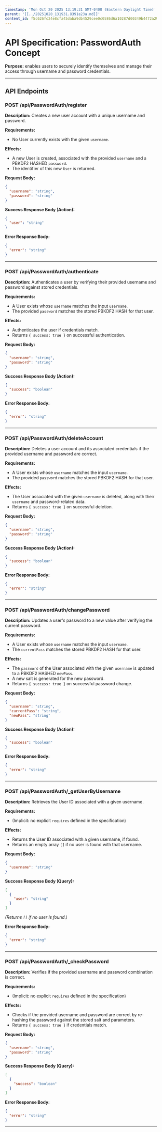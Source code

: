 ```yaml
---
timestamp: 'Mon Oct 20 2025 13:19:31 GMT-0400 (Eastern Daylight Time)'
parent: '[[../20251020_131931.8391e23a.md]]'
content_id: f5c626fc24e8cfa45daba9db4529cee0c0586d6a10287d00349b4472a29871a6
---
```


# API Specification: PasswordAuth Concept

**Purpose:** enables users to securely identify themselves and manage their access through username and password credentials.

***

## API Endpoints

### POST /api/PasswordAuth/register

**Description:** Creates a new user account with a unique username and password.

**Requirements:**

* No User currently exists with the given `username`.

**Effects:**

* A new User is created, associated with the provided `username` and a PBKDF2 HASHED `password`.
* The identifier of this new `User` is returned.

**Request Body:**

```json
{
  "username": "string",
  "password": "string"
}
```

**Success Response Body (Action):**

```json
{
  "user": "string"
}
```

**Error Response Body:**

```json
{
  "error": "string"
}
```

***

### POST /api/PasswordAuth/authenticate

**Description:** Authenticates a user by verifying their provided username and password against stored credentials.

**Requirements:**

* A User exists whose `username` matches the input `username`.
* The provided `password` matches the stored PBKDF2 HASH for that user.

**Effects:**

* Authenticates the user if credentials match.
* Returns `{ success: true }` on successful authentication.

**Request Body:**

```json
{
  "username": "string",
  "password": "string"
}
```

**Success Response Body (Action):**

```json
{
  "success": "boolean"
}
```

**Error Response Body:**

```json
{
  "error": "string"
}
```

***

### POST /api/PasswordAuth/deleteAccount

**Description:** Deletes a user account and its associated credentials if the provided username and password are correct.

**Requirements:**

* A User exists whose `username` matches the input `username`.
* The provided `password` matches the stored PBKDF2 HASH for that user.

**Effects:**

* The User associated with the given `username` is deleted, along with their `username` and password-related data.
* Returns `{ success: true }` on successful deletion.

**Request Body:**

```json
{
  "username": "string",
  "password": "string"
}
```

**Success Response Body (Action):**

```json
{
  "success": "boolean"
}
```

**Error Response Body:**

```json
{
  "error": "string"
}
```

***

### POST /api/PasswordAuth/changePassword

**Description:** Updates a user's password to a new value after verifying the current password.

**Requirements:**

* A User exists whose `username` matches the input `username`.
* The `currentPass` matches the stored PBKDF2 HASH for that user.

**Effects:**

* The `password` of the User associated with the given `username` is updated to a PBKDF2 HASHED `newPass`.
* A new salt is generated for the new password.
* Returns `{ success: true }` on successful password change.

**Request Body:**

```json
{
  "username": "string",
  "currentPass": "string",
  "newPass": "string"
}
```

**Success Response Body (Action):**

```json
{
  "success": "boolean"
}
```

**Error Response Body:**

```json
{
  "error": "string"
}
```

***

### POST /api/PasswordAuth/\_getUserByUsername

**Description:** Retrieves the User ID associated with a given username.

**Requirements:**

* (Implicit: no explicit `requires` defined in the specification)

**Effects:**

* Returns the User ID associated with a given username, if found.
* Returns an empty array `[]` if no user is found with that username.

**Request Body:**

```json
{
  "username": "string"
}
```

**Success Response Body (Query):**

```json
[
  {
    "user": "string"
  }
]
```

*(Returns `[]` if no user is found.)*

**Error Response Body:**

```json
{
  "error": "string"
}
```

***

### POST /api/PasswordAuth/\_checkPassword

**Description:** Verifies if the provided username and password combination is correct.

**Requirements:**

* (Implicit: no explicit `requires` defined in the specification)

**Effects:**

* Checks if the provided username and password are correct by re-hashing the password against the stored salt and parameters.
* Returns `{ success: true }` if credentials match.

**Request Body:**

```json
{
  "username": "string",
  "password": "string"
}
```

**Success Response Body (Query):**

```json
[
  {
    "success": "boolean"
  }
]
```

**Error Response Body:**

```json
{
  "error": "string"
}
```

***
